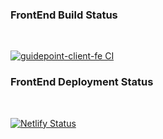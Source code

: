 ### FrontEnd Build Status
<br/>

[![guidepoint-client-fe CI](https://github.com/ureca-corp/si-guidepoint-client-fe/actions/workflows/main.yml/badge.svg)](https://github.com/ureca-corp/si-guidepoint-client-fe/actions/workflows/main.yml)

### FrontEnd Deployment Status
<br/>

[![Netlify Status](https://api.netlify.com/api/v1/badges/5cffca24-cc6c-48e0-9d66-b3c169dc605c/deploy-status)](https://app.netlify.com/sites/guidepoint-client/deploys)
